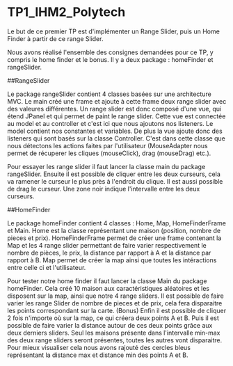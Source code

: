 # TP1_IHM2_Polytech

Le but de ce premier TP est d'implémenter un Range Slider, puis un Home Finder à partir de ce range Slider.

Nous avons réalisé l'ensemble des consignes demandées pour ce TP, y compris le home finder et le bonus.
Il y a deux package : homeFinder et rangeSlider.

##RangeSlider

Le package rangeSlider contient 4 classes basées sur une architecture MVC.
Le main créé une frame et ajoute à cette frame deux range slider avec des valeures différentes.
Un range slider est donc composé d'une vue, qui étend JPanel et qui permet de paint le range slider. Cette vue est connectée au model et au controller et c'est ici que nous ajoutons nos listeners.
Le model contient nos constantes et variables.
De plus la vue ajoute donc des listeners qui sont basés sur la classe Controller. C'est dans cette classe que nous détectons les actions faites par l'utilisateur (MouseAdapter nous permet de récuperer les cliques (mouseClick), drag (mouseDrag) etc.).

Pour essayer les range slider il faut lancer la classe main du package rangeSlider. Ensuite il est possible de cliquer entre les deux curseurs, cela va ramener le curseur le plus près à l'endroit du clique. Il est aussi possible de drag le curseur. Une zone noir indique l'intervalle entre les deux curseurs.

##HomeFinder

Le package homeFinder contient 4 classes : Home, Map, HomeFinderFrame et Main.
Home est la classe représentant une maison (position, nombre de pieces et prix).
HomeFinderFrame permet de créer une frame contenant la Map et les 4 range slider permettant de faire varier respectivement le nombre de pièces, le prix, la distance par rapport à A et la distance par rapport à B.
Map permet de créer la map ainsi que toutes les intéractions entre celle ci et l'utilisateur.

Pour tester notre home finder il faut lancer la classe Main du package homeFinder. Cela créé 10 maison aux caractéristiques aléatoires et les disposent sur la map, ainsi que notre 4 range sliders. Il est possible de faire varier les range Slider de nombre de pieces et de prix, cela fera disparaitre les points correspondant sur la carte.
(Bonus) Enfin il est possible de cliquer 2 fois n'importe où sur la map, ce qui créera deux points A et B. Puis il est possible de faire varier la distance autour de ces deux points grâce aux deux derniers sliders. Seul les maisons présente dans l'intervalle min-max des deux range sliders seront présentes, toutes les autres vont disparaitre. Pour mieux visualiser cela nous avons rajouté des cercles bleus représentant la distance max et distance min des points A et B.
